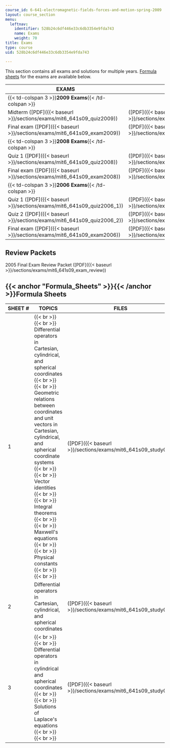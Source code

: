 ```yaml
---
course_id: 6-641-electromagnetic-fields-forces-and-motion-spring-2009
layout: course_section
menu:
  leftnav:
    identifier: 528b24c6df446e33c6db3354e9fda743
    name: Exams
    weight: 70
title: Exams
type: course
uid: 528b24c6df446e33c6db3354e9fda743

---
```


This section contains all exams and solutions for multiple years. [Formula sheets](#Formula_Sheets) for the exams are available below.

| EXAMS | SOLUTIONS | ALLOWED FORMULA SHEETS |
| --- | --- | --- |
| {{< td-colspan 3 >}}**2009 Exams**{{< /td-colspan >}} |||
| Midterm ([PDF]({{< baseurl >}}/sections/exams/mit6_641s09_quiz2009)) | ([PDF]({{< baseurl >}}/sections/exams/mit6_641s09_sol_quiz2009)) | Formula sheets 1, 2, and 3 |
| Final exam ([PDF]({{< baseurl >}}/sections/exams/mit6_641s09_exam2009)) | ([PDF]({{< baseurl >}}/sections/exams/mit6_641s09_sol_exam2009)) | Formula sheets 1, 2, and 3 |
| {{< td-colspan 3 >}}**2008 Exams**{{< /td-colspan >}} |||
| Quiz 1 ([PDF]({{< baseurl >}}/sections/exams/mit6_641s09_quiz2008)) | ([PDF]({{< baseurl >}}/sections/exams/mit6_641s09_sol_quiz2008)) | Formula sheet 3 |
| Final exam ([PDF]({{< baseurl >}}/sections/exams/mit6_641s09_exam2008)) | ([PDF]({{< baseurl >}}/sections/exams/mit6_641s09_sol_exam2008)) | Formula sheet 3 |
| {{< td-colspan 3 >}}**2006 Exams**{{< /td-colspan >}} |||
| Quiz 1 ([PDF]({{< baseurl >}}/sections/exams/mit6_641s09_quiz2006_1)) | ([PDF]({{< baseurl >}}/sections/exams/mit6_641s09_sol_quiz2006_1)) | Formula sheet 3 |
| Quiz 2 ([PDF]({{< baseurl >}}/sections/exams/mit6_641s09_quiz2006_2)) | ([PDF]({{< baseurl >}}/sections/exams/mit6_641s09_sol_quiz2006_2)) | Formula sheet 3 |
| Final exam ([PDF]({{< baseurl >}}/sections/exams/mit6_641s09_exam2006)) | ([PDF]({{< baseurl >}}/sections/exams/mit6_641s09_sol_exam2006)) | Formula sheet 3 

Review Packets
--------------

2005 Final Exam Review Packet ([PDF]({{< baseurl >}}/sections/exams/mit6_641s09_exam_review))

{{< anchor "Formula_Sheets" >}}{{< /anchor >}}Formula Sheets
------------------------------------------------------------

| SHEET # | TOPICS | FILES |
| --- | --- | --- |
| 1 |  {{< br >}}{{< br >}} Differential operators in Cartesian, cylindrical, and spherical coordinates {{< br >}}{{< br >}} Geometric relations between coordinates and unit vectors in Cartesian, cylindrical, and spherical coordinate systems {{< br >}}{{< br >}} Vector identities {{< br >}}{{< br >}} Integral theorems {{< br >}}{{< br >}} Maxwell's equations {{< br >}}{{< br >}} Physical constants {{< br >}}{{< br >}}  | ([PDF]({{< baseurl >}}/sections/exams/mit6_641s09_study01)) |
| 2 | Differential operators in Cartesian, cylindrical, and spherical coordinates | ([PDF]({{< baseurl >}}/sections/exams/mit6_641s09_study02)) |
| 3 |  {{< br >}}{{< br >}} Differential operators in cylindrical and spherical coordinates {{< br >}}{{< br >}} Solutions of Laplace's equations {{< br >}}{{< br >}}  | ([PDF]({{< baseurl >}}/sections/exams/mit6_641s09_study03))